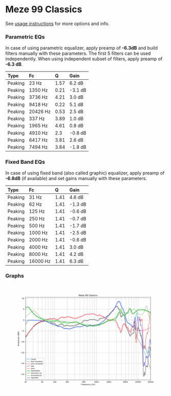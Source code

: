 # Meze 99 Classics
See [usage instructions](https://github.com/jaakkopasanen/AutoEq#usage) for more options and info.

### Parametric EQs
In case of using parametric equalizer, apply preamp of **-6.3dB** and build filters manually
with these parameters. The first 5 filters can be used independently.
When using independent subset of filters, apply preamp of **-6.3 dB**.

| Type    | Fc       |    Q | Gain    |
|:--------|:---------|:-----|:--------|
| Peaking | 23 Hz    | 1.57 | 6.2 dB  |
| Peaking | 1350 Hz  | 0.21 | -3.1 dB |
| Peaking | 3736 Hz  | 4.21 | 3.0 dB  |
| Peaking | 9418 Hz  | 0.22 | 5.1 dB  |
| Peaking | 20426 Hz | 0.53 | 2.5 dB  |
| Peaking | 337 Hz   | 3.89 | 1.0 dB  |
| Peaking | 1965 Hz  | 4.61 | 0.8 dB  |
| Peaking | 4910 Hz  | 2.3  | -0.8 dB |
| Peaking | 6417 Hz  | 3.81 | 2.6 dB  |
| Peaking | 7494 Hz  | 3.84 | -1.8 dB |

### Fixed Band EQs
In case of using fixed band (also called graphic) equalizer, apply preamp of **-6.8dB**
(if available) and set gains manually with these parameters.

| Type    | Fc       |    Q | Gain    |
|:--------|:---------|:-----|:--------|
| Peaking | 31 Hz    | 1.41 | 4.6 dB  |
| Peaking | 62 Hz    | 1.41 | -1.3 dB |
| Peaking | 125 Hz   | 1.41 | -0.6 dB |
| Peaking | 250 Hz   | 1.41 | -0.7 dB |
| Peaking | 500 Hz   | 1.41 | -1.7 dB |
| Peaking | 1000 Hz  | 1.41 | -2.5 dB |
| Peaking | 2000 Hz  | 1.41 | -0.6 dB |
| Peaking | 4000 Hz  | 1.41 | 3.0 dB  |
| Peaking | 8000 Hz  | 1.41 | 4.2 dB  |
| Peaking | 16000 Hz | 1.41 | 6.3 dB  |

### Graphs
![](./Meze%2099%20Classics.png)